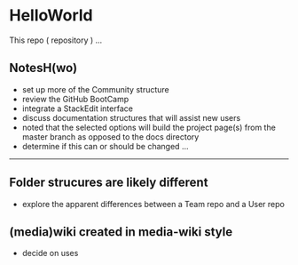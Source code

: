 # HelloWorld
This repo ( repository ) ...

## NotesH(wo)
* set up more of the Community structure
* review the GitHub BootCamp
* integrate a StackEdit interface
* discuss documentation structures that will assist new users
* noted that the selected options will build the project page(s) from the master branch as opposed to the docs directory
* determine if this can or should be changed
...

<hr>

## Folder strucures are likely different
* explore the apparent differences between a Team repo and a User repo

## (media)wiki created in media-wiki style
* decide on uses
